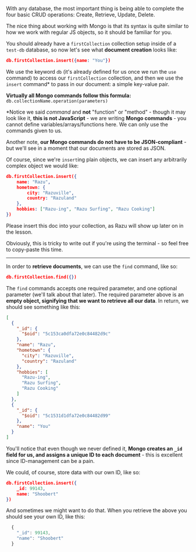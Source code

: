 
With any database, the most important thing is being able to complete the four basic CRUD operations: Create, Retrieve, Update, Delete.

  

The nice thing about working with Mongo is that its syntax is quite similar to how we work with regular JS objects, so it should be familiar for you.

  

You should already have a `firstCollection` collection setup inside of a `test-db` database, so now let's see what **document creation** looks like:

  


```json
db.firstCollection.insert({name: "You"})
```
  

We use the keyword `db` (it's already defined for us once we run the `use` command) to access our `firstCollection` collection, and then we use the `insert` command* to pass in our document: a simple key-value pair.

  

**Virtually all Mongo commands follow this formula:** `db.collectionName.operation(parameters)`

*Notice we said _command_ and **not** "function" or "method" - though it may look like it, **this is not JavaScript** - we are writing **Mongo commands** - you cannot define variables/arrays/functions here. We can only use the commands given to us.

  

Another note, **our Mongo commands do not have to be JSON-compliant** - but we'll see in a moment that our documents are stored as JSON.

  

Of course, since we're `insert`ing plain objects, we can insert any arbitrarily complex object we would like:

  


```json
db.firstCollection.insert({
    name: "Razu",
    hometown: {
        city: "Razuville",
        country: "Razuland"
    },
    hobbies: ["Razu-ing", "Razu Surfing", "Razu Cooking"]
})
```
  

Please insert this doc into your collection, as Razu will show up later on in the lesson.

  

Obviously, this is tricky to write out if you're using the terminal - so feel free to copy-paste this time.

  

----------

  

In order to **retrieve documents**, we can use the `find` command, like so:

  


```json
db.firstCollection.find({})
```
  

The `find` commands accepts one required parameter, and one optional parameter (we'll talk about that later). The required parameter above is an **empty object, signifying that we want to retrieve all our data**. In return, we should see something like this:

  

```json
[
  {
    "_id": {
      "$oid": "5c153ca0dfa72e0c84482d9c"
    },
    "name": "Razu",
    "hometown": {
      "city": "Razuville",
      "country": "Razuland"
    },
    "hobbies": [
      "Razu-ing",
      "Razu Surfing",
      "Razu Cooking"
    ]
  },
  {
    "_id": {
      "$oid": "5c1531d1dfa72e0c84482d99"
    },
    "name": "You"
  }
]
```
  

You'll notice that even though we never defined it, **Mongo creates an** **`_id`** **field for us, and assigns a unique ID to each document** - this is excellent since ID-management can be a pain.

We could, of course, store data with our own ID, like so:

  

```json
db.firstCollection.insert({
    _id: 99143,
    name: "Shoobert"
})
```
  

And sometimes we might want to do that. When you retrieve the above you should see your own ID, like this:

  


```js
  {
    "_id": 99143,
    "name": "Shoobert"
  }
  ```
